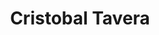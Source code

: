 ---
layout: 
title: Cristobal Tavera
tipo: Editorial
categories: editorial
descripcion: Diseño Editorial
imagen: cristobal221
---